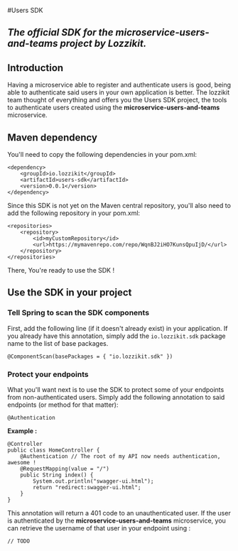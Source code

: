 #Users SDK

## *The official SDK for the **microservice-users-and-teams** project by Lozzikit.*

## Introduction

Having a microservice able to register and authenticate users is good, being able to authenticate 
said users in your own application is better. The lozzikit team thought of everything and 
offers you the Users SDK project, the tools to authenticate users created using the 
**microservice-users-and-teams** microservice. 

## Maven dependency

You'll need to copy the following dependencies in your pom.xml:

```
<dependency>
    <groupId>io.lozzikit</groupId>
    <artifactId>users-sdk</artifactId>
    <version>0.0.1</version>
</dependency>
```

Since this SDK is not yet on the Maven central repository, you'll also need to add the following 
repository in your pom.xml:

```
<repositories>
    <repository>
        <id>myCustomRepository</id>
        <url>https://mymavenrepo.com/repo/WqnBJ2iHO7KunsQpuIjD/</url>
    </repository>
</repositories>
``` 

There, You're ready to use the SDK !

## Use the SDK in your project

### Tell Spring to scan the SDK components 

First, add the following line (if it doesn't already exist) in your application. If you already have this annotation, simply add the `io.lozzikit.sdk` package name to the list of base packages.

```
@ComponentScan(basePackages = { "io.lozzikit.sdk" })
```

### Protect your endpoints

What you'll want next is to use the SDK to protect some of your endpoints from non-authenticated users. Simply add the 
following annotation to said endpoints (or method for that matter):

```
@Authentication
```

**Example :**

```
@Controller
public class HomeController {
    @Authentication // The root of my API now needs authentication, awesome !
    @RequestMapping(value = "/")
    public String index() {
        System.out.println("swagger-ui.html");
        return "redirect:swagger-ui.html";
    }
}

```

This annotation will return a 401 code to an unauthenticated user. If the user is authenticated by 
the **microservice-users-and-teams** microservice, you can retrieve the username of that user in your 
endpoint using :

```
// TODO
```



